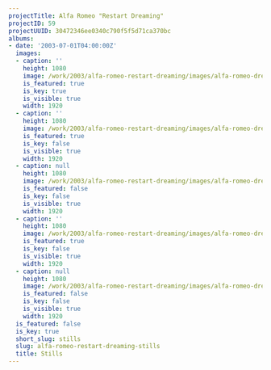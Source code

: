 ```yaml
---
projectTitle: Alfa Romeo "Restart Dreaming"
projectID: 59
projectUUID: 30472346ee0340c790f5f5d71ca370bc
albums:
- date: '2003-07-01T04:00:00Z'
  images:
  - caption: ''
    height: 1080
    image: /work/2003/alfa-romeo-restart-dreaming/images/alfa-romeo-dream.01.jpg
    is_featured: true
    is_key: true
    is_visible: true
    width: 1920
  - caption: ''
    height: 1080
    image: /work/2003/alfa-romeo-restart-dreaming/images/alfa-romeo-dream.02.jpg
    is_featured: true
    is_key: false
    is_visible: true
    width: 1920
  - caption: null
    height: 1080
    image: /work/2003/alfa-romeo-restart-dreaming/images/alfa-romeo-dream.03.jpg
    is_featured: false
    is_key: false
    is_visible: true
    width: 1920
  - caption: ''
    height: 1080
    image: /work/2003/alfa-romeo-restart-dreaming/images/alfa-romeo-dream.04.jpg
    is_featured: true
    is_key: false
    is_visible: true
    width: 1920
  - caption: null
    height: 1080
    image: /work/2003/alfa-romeo-restart-dreaming/images/alfa-romeo-dream.05.jpg
    is_featured: false
    is_key: false
    is_visible: true
    width: 1920
  is_featured: false
  is_key: true
  short_slug: stills
  slug: alfa-romeo-restart-dreaming-stills
  title: Stills
---
```

